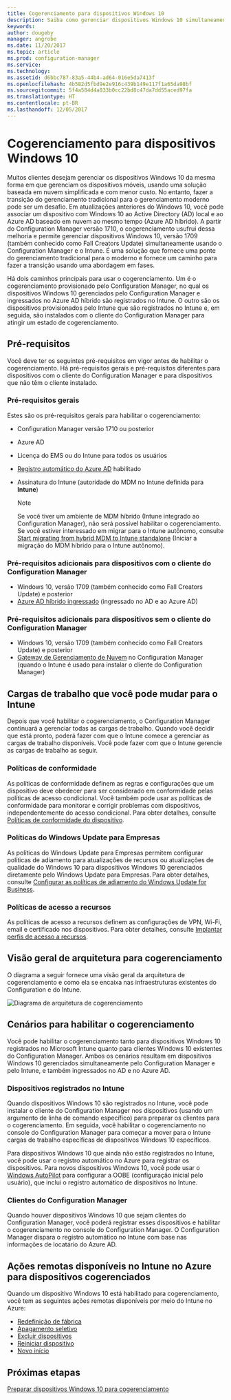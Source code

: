 ```yaml
---
title: Cogerenciamento para dispositivos Windows 10
description: Saiba como gerenciar dispositivos Windows 10 simultaneamente usando o Configuration Manager e o Microsoft Intune.
keywords: 
author: dougeby
manager: angrobe
ms.date: 11/20/2017
ms.topic: article
ms.prod: configuration-manager
ms.service: 
ms.technology: 
ms.assetid: d6bbc787-83a5-44b4-ad64-016e5da7413f
ms.openlocfilehash: 4b582d5fbd9e2e916c439b149e117f1a65da98bf
ms.sourcegitcommit: 5f4a584d4a833b0cc22bd8c47da7dd55aced97fa
ms.translationtype: HT
ms.contentlocale: pt-BR
ms.lasthandoff: 12/05/2017
---
```

# <a name="co-management-for-windows-10-devices"></a>Cogerenciamento para dispositivos Windows 10    
<!-- 1350871 -->
Muitos clientes desejam gerenciar os dispositivos Windows 10 da mesma forma em que gerenciam os dispositivos móveis, usando uma solução baseada em nuvem simplificada e com menor custo. No entanto, fazer a transição do gerenciamento tradicional para o gerenciamento moderno pode ser um desafio. Em atualizações anteriores do Windows 10, você pode associar um dispositivo com Windows 10 ao Active Directory (AD) local e ao Azure AD baseado em nuvem ao mesmo tempo (Azure AD híbrido). A partir do Configuration Manager versão 1710, o cogerenciamento usufrui dessa melhoria e permite gerenciar dispositivos Windows 10, versão 1709 (também conhecido como Fall Creators Update) simultaneamente usando o Configuration Manager e o Intune. É uma solução que fornece uma ponte do gerenciamento tradicional para o moderno e fornece um caminho para fazer a transição usando uma abordagem em fases. 

Há dois caminhos principais para usar o cogerenciamento.  Um é o cogerenciamento provisionado pelo Configuration Manager, no qual os dispositivos Windows 10 gerenciados pelo Configuration Manager e ingressados no Azure AD híbrido são registrados no Intune. O outro são os dispositivos provisionados pelo Intune que são registrados no Intune e, em seguida, são instalados com o cliente do Configuration Manager para atingir um estado de cogerenciamento.  

## <a name="prerequisites"></a>Pré-requisitos
Você deve ter os seguintes pré-requisitos em vigor antes de habilitar o cogerenciamento. Há pré-requisitos gerais e pré-requisitos diferentes para dispositivos com o cliente do Configuration Manager e para dispositivos que não têm o cliente instalado.

### <a name="general-prerequisites"></a>Pré-requisitos gerais
Estes são os pré-requisitos gerais para habilitar o cogerenciamento:  

- Configuration Manager versão 1710 ou posterior
- Azure AD
- Licença do EMS ou do Intune para todos os usuários
- [Registro automático do Azure AD](https://docs.microsoft.com/intune/windows-enroll#enable-windows-10-automatic-enrollment) habilitado
- Assinatura do Intune &#40;autoridade do MDM no Intune definida para **Intune**&#41;


   > [!Note]  
   > Se você tiver um ambiente de MDM híbrido (Intune integrado ao Configuration Manager), não será possível habilitar o cogerenciamento. Se você estiver interessado em migrar para o Intune autônomo, consulte [Start migrating from hybrid MDM to Intune standalone](/sccm/mdm/deploy-use/migrate-hybridmdm-to-intunesa) (Iniciar a migração do MDM híbrido para o Intune autônomo).

### <a name="additional-prerequisites-for-devices-with-the-configuration-manager-client"></a>Pré-requisitos adicionais para dispositivos com o cliente do Configuration Manager
- Windows 10, versão 1709 (também conhecido como Fall Creators Update) e posterior
- [Azure AD híbrido ingressado](https://docs.microsoft.com/azure/active-directory/device-management-hybrid-azuread-joined-devices-setup) (ingressado no AD e ao Azure AD)

### <a name="additional-prerequisites-for-devices-without-the-configuration-manager-client"></a>Pré-requisitos adicionais para dispositivos sem o cliente do Configuration Manager
- Windows 10, versão 1709 (também conhecido como Fall Creators Update) e posterior
- [Gateway de Gerenciamento de Nuvem](/sccm/core/clients/manage/manage-clients-internet#cloud-management-gateway) no Configuration Manager (quando o Intune é usado para instalar o cliente do Configuration Manager)

## <a name="workloads-you-can-switch-to-intune"></a>Cargas de trabalho que você pode mudar para o Intune
Depois que você habilitar o cogerenciamento, o Configuration Manager continuará a gerenciar todas as cargas de trabalho. Quando você decidir que está pronto, poderá fazer com que o Intune comece a gerenciar as cargas de trabalho disponíveis. Você pode fazer com que o Intune gerencie as cargas de trabalho as seguir.   

### <a name="compliance-policies"></a>Políticas de conformidade
As políticas de conformidade definem as regras e configurações que um dispositivo deve obedecer para ser considerado em conformidade pelas políticas de acesso condicional. Você também pode usar as políticas de conformidade para monitorar e corrigir problemas com dispositivos, independentemente do acesso condicional. Para obter detalhes, consulte [Políticas de conformidade do dispositivo](/sccm/mdm/deploy-use/device-compliance-policies).  

### <a name="windows-update-for-business-policies"></a>Políticas do Windows Update para Empresas
As políticas do Windows Update para Empresas permitem configurar políticas de adiamento para atualizações de recursos ou atualizações de qualidade do Windows 10 para dispositivos Windows 10 gerenciados diretamente pelo Windows Update para Empresas. Para obter detalhes, consulte [Configurar as políticas de adiamento do Windows Update for Business](/sccm/sum/deploy-use/integrate-windows-update-for-business-windows-10#configure-windows-update-for-business-deferral-policies).  

### <a name="resource-access-policies"></a>Políticas de acesso a recursos
As políticas de acesso a recursos definem as configurações de VPN, Wi-Fi, email e certificado nos dispositivos. Para obter detalhes, consulte [Implantar perfis de acesso a recursos](/sccm/protect/deploy-use/deploy-wifi-vpn-email-cert-profiles).

## <a name="architectural-overview-for-co-management"></a>Visão geral de arquitetura para cogerenciamento
O diagrama a seguir fornece uma visão geral da arquitetura de cogerenciamento e como ela se encaixa nas infraestruturas existentes do Configuration e do Intune.

![Diagrama de arquitetura de cogerenciamento](./media/co-management-arch.svg)

## <a name="scenarios-to-enable-co-management"></a>Cenários para habilitar o cogerenciamento  
Você pode habilitar o cogerenciamento tanto para dispositivos Windows 10 registrados no Microsoft Intune quanto para clientes Windows 10 existentes do Configuration Manager. Ambos os cenários resultam em dispositivos Windows 10 gerenciados simultaneamente pelo Configuration Manager e pelo Intune, e também ingressados no AD e no Azure AD.  

### <a name="devices-enrolled-in-intune"></a>Dispositivos registrados no Intune  
Quando dispositivos Windows 10 são registrados no Intune, você pode instalar o cliente do Configuration Manager nos dispositivos (usando um argumento de linha de comando específico) para preparar os clientes para o cogerenciamento. Em seguida, você habilitar o cogerenciamento no console do Configuration Manager para começar a mover para o Intune cargas de trabalho específicas de dispositivos Windows 10 específicos.  

Para dispositivos Windows 10 que ainda não estão registrados no Intune, você pode usar o registro automático no Azure para registrar os dispositivos. Para novos dispositivos Windows 10, você pode usar o [Windows AutoPilot](https://docs.microsoft.com/intune/enrollment-autopilot) para configurar a OOBE (configuração inicial pelo usuário), que inclui o registro automático de dispositivos no Intune.  

### <a name="configuration-manager-clients"></a>Clientes do Configuration Manager
Quando houver dispositivos Windows 10 que sejam clientes do Configuration Manager, você poderá registrar esses dispositivos e habilitar o cogerenciamento no console do Configuration Manager. O Configuration Manager dispara o registro automático no Intune com base nas informações de locatário do Azure AD.  


## <a name="remote-actions-available-in-intune-on-azure-for-co-managed-devices"></a>Ações remotas disponíveis no Intune no Azure para dispositivos cogerenciados
Quando um dispositivo Windows 10 está habilitado para cogerenciamento, você tem as seguintes ações remotas disponíveis por meio do Intune no Azure:  
- [Redefinição de fábrica](https://docs.microsoft.com/intune/devices-wipe#factory-reset)
- [Apagamento seletivo](https://docs.microsoft.com/intune/apps-selective-wipe)
- [Excluir dispositivos](https://docs.microsoft.com/intune/devices-wipe#delete-devices-from-the-azure-active-directory-portal)
- [Reiniciar dispositivo](https://docs.microsoft.com/intune/device-restart)
- [Novo início](https://docs.microsoft.com/intune/device-fresh-start)

## <a name="next-steps"></a>Próximas etapas
[Preparar dispositivos Windows 10 para cogerenciamento](co-management-prepare.md)